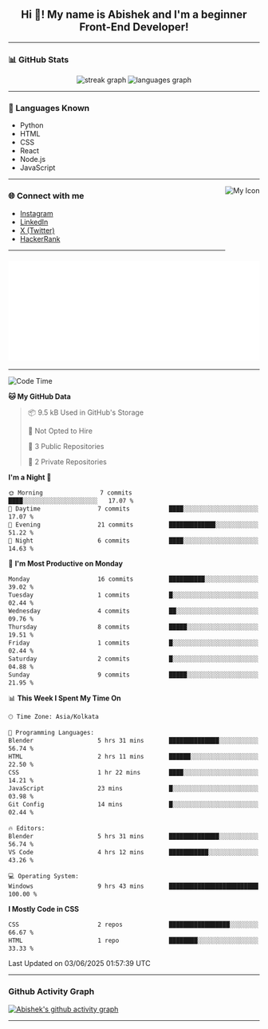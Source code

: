 <h2 align="center">Hi 👋! My name is <b>Abishek</b> and I'm a beginner Front-End Developer!</h2>

---

### 📊 GitHub Stats

<div align="center">
  <img src="https://streak-stats.demolab.com?user=Abishek-Web-Co&locale=en&mode=daily&theme=dracula&hide_border=false&border_radius=5" height="150" alt="streak graph" />
  <img src="https://github-readme-stats.vercel.app/api/top-langs?username=Abishek-Web-Co&locale=en&hide_title=false&layout=compact&card_width=320&langs_count=5&theme=dracula&hide_border=false" height="150" alt="languages graph" />
</div>

---

### 🧠 Languages Known

- Python  
- HTML  
- CSS  
- React  
- Node.js  
- JavaScript  

---

<img align="right" height="150" src="https://abish-file.web.app/assets/favicon.png" alt="My Icon" />

### 🌐 Connect with me

- [Instagram](https://www.instagram.com/abishek.xe/)
- [LinkedIn](https://www.linkedin.com/in/abishek-m-xe54z/)
- [X (Twitter)](https://x.com/abishekm0613)
- [HackerRank](https://www.hackerrank.com/profile/abishekinterspa1)

---


<div align="center">
  <a href="[abish-file.web.app](https://abish-file.web.app/)"><img height="200" src="pic.png" alt="Profile Picture" /></a>
</div>

---

<!--START_SECTION:waka-->
![Code Time](http://img.shields.io/badge/Code%20Time-4%20hrs%2035%20mins-blue)

**🐱 My GitHub Data** 

> 📦 9.5 kB Used in GitHub's Storage 
 > 
> 🚫 Not Opted to Hire
 > 
> 📜 3 Public Repositories 
 > 
> 🔑 2 Private Repositories 
 > 
**I'm a Night 🦉** 

```text
🌞 Morning                7 commits           ████░░░░░░░░░░░░░░░░░░░░░   17.07 % 
🌆 Daytime                7 commits           ████░░░░░░░░░░░░░░░░░░░░░   17.07 % 
🌃 Evening                21 commits          █████████████░░░░░░░░░░░░   51.22 % 
🌙 Night                  6 commits           ████░░░░░░░░░░░░░░░░░░░░░   14.63 % 
```
📅 **I'm Most Productive on Monday** 

```text
Monday                   16 commits          ██████████░░░░░░░░░░░░░░░   39.02 % 
Tuesday                  1 commits           █░░░░░░░░░░░░░░░░░░░░░░░░   02.44 % 
Wednesday                4 commits           ██░░░░░░░░░░░░░░░░░░░░░░░   09.76 % 
Thursday                 8 commits           █████░░░░░░░░░░░░░░░░░░░░   19.51 % 
Friday                   1 commits           █░░░░░░░░░░░░░░░░░░░░░░░░   02.44 % 
Saturday                 2 commits           █░░░░░░░░░░░░░░░░░░░░░░░░   04.88 % 
Sunday                   9 commits           █████░░░░░░░░░░░░░░░░░░░░   21.95 % 
```


📊 **This Week I Spent My Time On** 

```text
🕑︎ Time Zone: Asia/Kolkata

💬 Programming Languages: 
Blender                  5 hrs 31 mins       ██████████████░░░░░░░░░░░   56.74 % 
HTML                     2 hrs 11 mins       ██████░░░░░░░░░░░░░░░░░░░   22.50 % 
CSS                      1 hr 22 mins        ████░░░░░░░░░░░░░░░░░░░░░   14.21 % 
JavaScript               23 mins             █░░░░░░░░░░░░░░░░░░░░░░░░   03.98 % 
Git Config               14 mins             █░░░░░░░░░░░░░░░░░░░░░░░░   02.44 % 

🔥 Editors: 
Blender                  5 hrs 31 mins       ██████████████░░░░░░░░░░░   56.74 % 
VS Code                  4 hrs 12 mins       ███████████░░░░░░░░░░░░░░   43.26 % 

💻 Operating System: 
Windows                  9 hrs 43 mins       █████████████████████████   100.00 % 
```

**I Mostly Code in CSS** 

```text
CSS                      2 repos             █████████████████░░░░░░░░   66.67 % 
HTML                     1 repo              ████████░░░░░░░░░░░░░░░░░   33.33 % 
```




 Last Updated on 03/06/2025 01:57:39 UTC
<!--END_SECTION:waka-->

---

### Github Activity Graph

[![Abishek's github activity graph](https://github-readme-activity-graph.vercel.app/graph?username=Abishek-Web-Co&bg_color=0d1117&color=ffffff&line=9e4c98&point=9e4c9c&area=true&hide_border=true)](https://abish-file.web.app)

---

